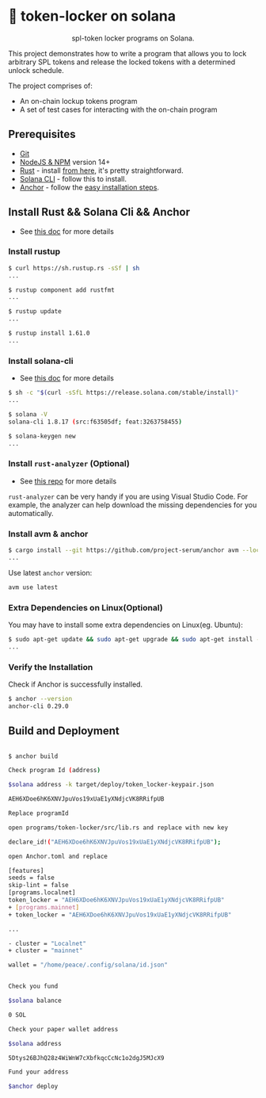 # 🔐 token-locker on solana

<p align="center">
    spl-token locker programs on Solana.
</p>

This project demonstrates how to write a program that allows you to lock arbitrary SPL tokens and release the locked tokens with a determined unlock schedule.

The project comprises of:

- An on-chain lockup tokens program
- A set of test cases for interacting with the on-chain program

## Prerequisites

- [Git](https://git-scm.com/book/en/v2/Getting-Started-Installing-Git)
- [NodeJS & NPM](https://nodejs.org/en/) version 14+
- [Rust](https://rustup.rs/) - install [from here](https://www.rust-lang.org/tools/install#), it's pretty straightforward.
- [Solana CLI](https://docs.solana.com/cli/install-solana-cli-tools) - follow this to install.
- [Anchor](https://project-serum.github.io/anchor/) - follow the [easy installation steps](https://project-serum.github.io/anchor/getting-started/installation.html).

## Install Rust && Solana Cli && Anchor

- See [this doc](https://github.com/solana-labs/solana#) for more details

### Install rustup

```sh
$ curl https://sh.rustup.rs -sSf | sh
...

$ rustup component add rustfmt
...

$ rustup update
...

$ rustup install 1.61.0
...
```

### Install solana-cli

- See [this doc](https://docs.solana.com/cli/install-solana-cli-tools) for more details

```sh
$ sh -c "$(curl -sSfL https://release.solana.com/stable/install)"
...

$ solana -V
solana-cli 1.8.17 (src:f63505df; feat:3263758455)

$ solana-keygen new
...
```

### Install `rust-analyzer` (Optional)

- See [this repo](https://github.com/rust-analyzer/rust-analyzer) for more details

`rust-analyzer` can be very handy if you are using Visual Studio Code. For example, the analyzer can help download the missing dependencies for you automatically.

### Install avm & anchor

```sh
$ cargo install --git https://github.com/project-serum/anchor avm --locked --force
...
```

Use latest `anchor` version:

```sh
avm use latest
```

### Extra Dependencies on Linux(Optional)

You may have to install some extra dependencies on Linux(eg. Ubuntu):

```sh
$ sudo apt-get update && sudo apt-get upgrade && sudo apt-get install -y pkg-config build-essential openssl libssl-dev libudev-dev
...

```

### Verify the Installation

Check if Anchor is successfully installed.

```sh
$ anchor --version
anchor-cli 0.29.0
```

## Build and Deployment

```sh

$ anchor build

Check program Id (address)

$solana address -k target/deploy/token_locker-keypair.json

AEH6XDoe6hK6XNVJpuVos19xUaE1yXNdjcVK8RRifpUB

Replace programId

open programs/token-locker/src/lib.rs and replace with new key

declare_id!("AEH6XDoe6hK6XNVJpuVos19xUaE1yXNdjcVK8RRifpUB");

open Anchor.toml and replace

[features]
seeds = false
skip-lint = false
[programs.localnet]
token_locker = "AEH6XDoe6hK6XNVJpuVos19xUaE1yXNdjcVK8RRifpUB"
+ [programs.mainnet]
+ token_locker = "AEH6XDoe6hK6XNVJpuVos19xUaE1yXNdjcVK8RRifpUB"

...

- cluster = "Localnet"
+ cluster = "mainnet"

wallet = "/home/peace/.config/solana/id.json"


Check you fund

$solana balance

0 SOL

Check your paper wallet address

$solana address

5Dtys26BJhQ28z4WiWnW7cXbfkqcCcNc1o2dgJ5MJcX9

Fund your address

$anchor deploy


```
